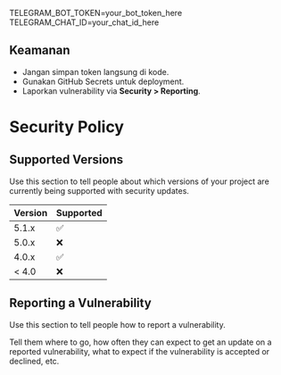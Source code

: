 TELEGRAM_BOT_TOKEN=your_bot_token_here
TELEGRAM_CHAT_ID=your_chat_id_here

## Keamanan
- Jangan simpan token langsung di kode.  
- Gunakan GitHub Secrets untuk deployment.  
- Laporkan vulnerability via **Security > Reporting**.  

# Security Policy

## Supported Versions

Use this section to tell people about which versions of your project are
currently being supported with security updates.

| Version | Supported          |
| ------- | ------------------ |
| 5.1.x   | :white_check_mark: |
| 5.0.x   | :x:                |
| 4.0.x   | :white_check_mark: |
| < 4.0   | :x:                |

## Reporting a Vulnerability

Use this section to tell people how to report a vulnerability.

Tell them where to go, how often they can expect to get an update on a
reported vulnerability, what to expect if the vulnerability is accepted or
declined, etc.
